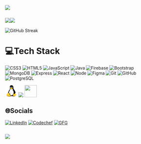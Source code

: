 <h1>
  <a href="https://git.io/typing-svg">
    <img src="https://readme-typing-svg.herokuapp.com?color=62F7F3&size=25&lines=Aditya+Ranjan">
  </a>
</h1>
<p align="right">
 <img align="left" src="https://github-readme-stats.vercel.app/api?username=arsrivastawa&show_icons=true&include_all_commits=true&bg_color=151515&title_color=ffff&text_color=fff9&icon_color=52CB61" />
</p>

  <img src="https://github-readme-stats.vercel.app/api/top-langs/?username=arsrivastawa&bg_color=151515&title_color=ffff&text_color=fff9&layout=compact" />
  
<br>

![GitHub Streak](http://github-readme-streak-stats.herokuapp.com/?user=arsrivastawa&theme=dark)

# 💻Tech Stack
![CSS3](https://img.shields.io/badge/css3-%231572B6.svg?style=for-the-badge&logo=css3&logoColor=white) ![HTML5](https://img.shields.io/badge/html5-%23E34F26.svg?style=for-the-badge&logo=html5&logoColor=white) ![JavaScript](https://img.shields.io/badge/javascript-%23323330.svg?style=for-the-badge&logo=javascript&logoColor=%23F7DF1E) ![Java](https://img.shields.io/badge/java-%23ED8B00.svg?style=for-the-badge&logo=java&logoColor=white) ![Firebase](https://img.shields.io/badge/firebase-%23039BE5.svg?style=for-the-badge&logo=firebase) ![Bootstrap](https://img.shields.io/badge/bootstrap-%23563D7C.svg?style=for-the-badge&logo=bootstrap&logoColor=white) ![MongoDB](https://img.shields.io/badge/MongoDB-%234ea94b.svg?style=for-the-badge&logo=mongodb&logoColor=white) ![Express](https://img.shields.io/badge/Express-000000?style=for-the-badge&logo=express&logoColor=61dbfb) ![React](https://img.shields.io/badge/react-000000?style=for-the-badge&logo=react&logoColor=61dbfb) ![Node](https://img.shields.io/badge/Nodejs-245700?style=for-the-badge&logo=node.js&logoColor=3dff33)	![Figma](https://img.shields.io/badge/figma-%23F24E1E.svg?style=for-the-badge&logo=figma&logoColor=white) ![Git](https://img.shields.io/badge/git-%23F05033.svg?style=for-the-badge&logo=git&logoColor=white) ![GitHub](https://img.shields.io/badge/github-%23121011.svg?style=for-the-badge&logo=github&logoColor=white) ![PostgreSQL](https://img.shields.io/badge/postgresql-%23323330?style=for-the-badge&logo=postgresql&logoColor=61dbfb)

<a href = "https://www.linux.org/" target="_blank"> <img height="40" src="https://raw.githubusercontent.com/devicons/devicon/master/icons/linux/linux-original.svg" alt="Linux"></a>
  <a href = "https://code.visualstudio.com/" target="_blank"><img height="40" src="https://upload.wikimedia.org/wikipedia/commons/thumb/9/9a/Visual_Studio_Code_1.35_icon.svg/1200px-Visual_Studio_Code_1.35_icon.svg.png"></a> <img height="40" width="40" src="https://voyager.postman.com/logo/postman-logo-icon-orange.svg">



## 🌐Socials
[![LinkedIn](https://img.shields.io/badge/LinkedIn-%230077B5.svg?logo=linkedin&logoColor=white)](www.linkedin.com/in/aditya-srivastawa) [![Codechef](https://img.shields.io/badge/codechef-%23323330?style=for-the-badge&logo=codechef&logoColor=#3dff33)](https://www.codechef.com/users/adityaranjan26) [![GFG](https://img.shields.io/badge/GFG-000000?style=for-the-badge&logo=GeeksForGeeks)](https://www.geeksforgeeks.org/user/arsrivastzo22/)

  
 ## 
  <img src="https://komarev.com/ghpvc/?username=arsrivastawa" width=160px/>
  
#
